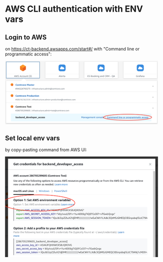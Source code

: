 # AWS CLI authentication with ENV vars

## Login to AWS

on https://ct-backend.awsapps.com/start#/ with "Command line or programmatic access":

![](images/aws-account-dev-entrance.png)

## Set local env vars

by copy-pasting command from AWS UI:

![](images/aws-auth-env-vars.png)
